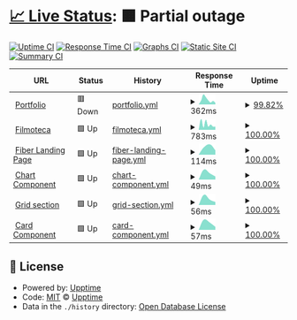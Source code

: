 # [📈 Live Status](https://upptime.github.io/upptime): <!--live status--> **🟧 Partial outage**

[![Uptime CI](https://github.com/danielcgilibert/upptime/workflows/Uptime%20CI/badge.svg)](https://github.com/danielcgilibert/upptime/actions?query=workflow%3A%22Uptime+CI%22)
[![Response Time CI](https://github.com/danielcgilibert/upptime/workflows/Response%20Time%20CI/badge.svg)](https://github.com/danielcgilibert/upptime/actions?query=workflow%3A%22Response+Time+CI%22)
[![Graphs CI](https://github.com/danielcgilibert/upptime/workflows/Graphs%20CI/badge.svg)](https://github.com/danielcgilibert/upptime/actions?query=workflow%3A%22Graphs+CI%22)
[![Static Site CI](https://github.com/danielcgilibert/upptime/workflows/Static%20Site%20CI/badge.svg)](https://github.com/danielcgilibert/upptime/actions?query=workflow%3A%22Static+Site+CI%22)
[![Summary CI](https://github.com/danielcgilibert/upptime/workflows/Summary%20CI/badge.svg)](https://github.com/danielcgilibert/upptime/actions?query=workflow%3A%22Summary+CI%22)

<!--start: status pages-->
<!-- This summary is generated by Upptime (https://github.com/upptime/upptime) -->
<!-- Do not edit this manually, your changes will be overwritten -->
<!-- prettier-ignore -->
| URL | Status | History | Response Time | Uptime |
| --- | ------ | ------- | ------------- | ------ |
| <img alt="" src="https://icons.duckduckgo.com/ip3/www.danielcgdas.dev.ico" height="13"> [Portfolio](https://www.danielcgdas.dev) | 🟥 Down | [portfolio.yml](https://github.com/danielcgilibert/upptime/commits/HEAD/history/portfolio.yml) | <details><summary><img alt="Response time graph" src="./graphs/portfolio/response-time-week.png" height="20"> 362ms</summary><br><a href="https://status.danielcg.dev/history/portfolio"><img alt="Response time 362" src="https://img.shields.io/endpoint?url=https%3A%2F%2Fraw.githubusercontent.com%2Fdanielcgilibert%2Fupptime%2FHEAD%2Fapi%2Fportfolio%2Fresponse-time.json"></a><br><a href="https://status.danielcg.dev/history/portfolio"><img alt="24-hour response time 362" src="https://img.shields.io/endpoint?url=https%3A%2F%2Fraw.githubusercontent.com%2Fdanielcgilibert%2Fupptime%2FHEAD%2Fapi%2Fportfolio%2Fresponse-time-day.json"></a><br><a href="https://status.danielcg.dev/history/portfolio"><img alt="7-day response time 362" src="https://img.shields.io/endpoint?url=https%3A%2F%2Fraw.githubusercontent.com%2Fdanielcgilibert%2Fupptime%2FHEAD%2Fapi%2Fportfolio%2Fresponse-time-week.json"></a><br><a href="https://status.danielcg.dev/history/portfolio"><img alt="30-day response time 362" src="https://img.shields.io/endpoint?url=https%3A%2F%2Fraw.githubusercontent.com%2Fdanielcgilibert%2Fupptime%2FHEAD%2Fapi%2Fportfolio%2Fresponse-time-month.json"></a><br><a href="https://status.danielcg.dev/history/portfolio"><img alt="1-year response time 362" src="https://img.shields.io/endpoint?url=https%3A%2F%2Fraw.githubusercontent.com%2Fdanielcgilibert%2Fupptime%2FHEAD%2Fapi%2Fportfolio%2Fresponse-time-year.json"></a></details> | <details><summary><a href="https://status.danielcg.dev/history/portfolio">99.82%</a></summary><a href="https://status.danielcg.dev/history/portfolio"><img alt="All-time uptime 99.82%" src="https://img.shields.io/endpoint?url=https%3A%2F%2Fraw.githubusercontent.com%2Fdanielcgilibert%2Fupptime%2FHEAD%2Fapi%2Fportfolio%2Fuptime.json"></a><br><a href="https://status.danielcg.dev/history/portfolio"><img alt="24-hour uptime 99.82%" src="https://img.shields.io/endpoint?url=https%3A%2F%2Fraw.githubusercontent.com%2Fdanielcgilibert%2Fupptime%2FHEAD%2Fapi%2Fportfolio%2Fuptime-day.json"></a><br><a href="https://status.danielcg.dev/history/portfolio"><img alt="7-day uptime 99.82%" src="https://img.shields.io/endpoint?url=https%3A%2F%2Fraw.githubusercontent.com%2Fdanielcgilibert%2Fupptime%2FHEAD%2Fapi%2Fportfolio%2Fuptime-week.json"></a><br><a href="https://status.danielcg.dev/history/portfolio"><img alt="30-day uptime 99.82%" src="https://img.shields.io/endpoint?url=https%3A%2F%2Fraw.githubusercontent.com%2Fdanielcgilibert%2Fupptime%2FHEAD%2Fapi%2Fportfolio%2Fuptime-month.json"></a><br><a href="https://status.danielcg.dev/history/portfolio"><img alt="1-year uptime 99.82%" src="https://img.shields.io/endpoint?url=https%3A%2F%2Fraw.githubusercontent.com%2Fdanielcgilibert%2Fupptime%2FHEAD%2Fapi%2Fportfolio%2Fuptime-year.json"></a></details>
| <img alt="" src="https://icons.duckduckgo.com/ip3/filmoteca-994ba.web.app.ico" height="13"> [Filmoteca](https://filmoteca-994ba.web.app) | 🟩 Up | [filmoteca.yml](https://github.com/danielcgilibert/upptime/commits/HEAD/history/filmoteca.yml) | <details><summary><img alt="Response time graph" src="./graphs/filmoteca/response-time-week.png" height="20"> 783ms</summary><br><a href="https://status.danielcg.dev/history/filmoteca"><img alt="Response time 783" src="https://img.shields.io/endpoint?url=https%3A%2F%2Fraw.githubusercontent.com%2Fdanielcgilibert%2Fupptime%2FHEAD%2Fapi%2Ffilmoteca%2Fresponse-time.json"></a><br><a href="https://status.danielcg.dev/history/filmoteca"><img alt="24-hour response time 783" src="https://img.shields.io/endpoint?url=https%3A%2F%2Fraw.githubusercontent.com%2Fdanielcgilibert%2Fupptime%2FHEAD%2Fapi%2Ffilmoteca%2Fresponse-time-day.json"></a><br><a href="https://status.danielcg.dev/history/filmoteca"><img alt="7-day response time 783" src="https://img.shields.io/endpoint?url=https%3A%2F%2Fraw.githubusercontent.com%2Fdanielcgilibert%2Fupptime%2FHEAD%2Fapi%2Ffilmoteca%2Fresponse-time-week.json"></a><br><a href="https://status.danielcg.dev/history/filmoteca"><img alt="30-day response time 783" src="https://img.shields.io/endpoint?url=https%3A%2F%2Fraw.githubusercontent.com%2Fdanielcgilibert%2Fupptime%2FHEAD%2Fapi%2Ffilmoteca%2Fresponse-time-month.json"></a><br><a href="https://status.danielcg.dev/history/filmoteca"><img alt="1-year response time 783" src="https://img.shields.io/endpoint?url=https%3A%2F%2Fraw.githubusercontent.com%2Fdanielcgilibert%2Fupptime%2FHEAD%2Fapi%2Ffilmoteca%2Fresponse-time-year.json"></a></details> | <details><summary><a href="https://status.danielcg.dev/history/filmoteca">100.00%</a></summary><a href="https://status.danielcg.dev/history/filmoteca"><img alt="All-time uptime 100.00%" src="https://img.shields.io/endpoint?url=https%3A%2F%2Fraw.githubusercontent.com%2Fdanielcgilibert%2Fupptime%2FHEAD%2Fapi%2Ffilmoteca%2Fuptime.json"></a><br><a href="https://status.danielcg.dev/history/filmoteca"><img alt="24-hour uptime 100.00%" src="https://img.shields.io/endpoint?url=https%3A%2F%2Fraw.githubusercontent.com%2Fdanielcgilibert%2Fupptime%2FHEAD%2Fapi%2Ffilmoteca%2Fuptime-day.json"></a><br><a href="https://status.danielcg.dev/history/filmoteca"><img alt="7-day uptime 100.00%" src="https://img.shields.io/endpoint?url=https%3A%2F%2Fraw.githubusercontent.com%2Fdanielcgilibert%2Fupptime%2FHEAD%2Fapi%2Ffilmoteca%2Fuptime-week.json"></a><br><a href="https://status.danielcg.dev/history/filmoteca"><img alt="30-day uptime 100.00%" src="https://img.shields.io/endpoint?url=https%3A%2F%2Fraw.githubusercontent.com%2Fdanielcgilibert%2Fupptime%2FHEAD%2Fapi%2Ffilmoteca%2Fuptime-month.json"></a><br><a href="https://status.danielcg.dev/history/filmoteca"><img alt="1-year uptime 100.00%" src="https://img.shields.io/endpoint?url=https%3A%2F%2Fraw.githubusercontent.com%2Fdanielcgilibert%2Fupptime%2FHEAD%2Fapi%2Ffilmoteca%2Fuptime-year.json"></a></details>
| <img alt="" src="https://icons.duckduckgo.com/ip3/danielcgilibert.github.io.ico" height="13"> [Fiber Landing Page](https://danielcgilibert.github.io/Fiber-Landing-Page) | 🟩 Up | [fiber-landing-page.yml](https://github.com/danielcgilibert/upptime/commits/HEAD/history/fiber-landing-page.yml) | <details><summary><img alt="Response time graph" src="./graphs/fiber-landing-page/response-time-week.png" height="20"> 114ms</summary><br><a href="https://status.danielcg.dev/history/fiber-landing-page"><img alt="Response time 114" src="https://img.shields.io/endpoint?url=https%3A%2F%2Fraw.githubusercontent.com%2Fdanielcgilibert%2Fupptime%2FHEAD%2Fapi%2Ffiber-landing-page%2Fresponse-time.json"></a><br><a href="https://status.danielcg.dev/history/fiber-landing-page"><img alt="24-hour response time 114" src="https://img.shields.io/endpoint?url=https%3A%2F%2Fraw.githubusercontent.com%2Fdanielcgilibert%2Fupptime%2FHEAD%2Fapi%2Ffiber-landing-page%2Fresponse-time-day.json"></a><br><a href="https://status.danielcg.dev/history/fiber-landing-page"><img alt="7-day response time 114" src="https://img.shields.io/endpoint?url=https%3A%2F%2Fraw.githubusercontent.com%2Fdanielcgilibert%2Fupptime%2FHEAD%2Fapi%2Ffiber-landing-page%2Fresponse-time-week.json"></a><br><a href="https://status.danielcg.dev/history/fiber-landing-page"><img alt="30-day response time 114" src="https://img.shields.io/endpoint?url=https%3A%2F%2Fraw.githubusercontent.com%2Fdanielcgilibert%2Fupptime%2FHEAD%2Fapi%2Ffiber-landing-page%2Fresponse-time-month.json"></a><br><a href="https://status.danielcg.dev/history/fiber-landing-page"><img alt="1-year response time 114" src="https://img.shields.io/endpoint?url=https%3A%2F%2Fraw.githubusercontent.com%2Fdanielcgilibert%2Fupptime%2FHEAD%2Fapi%2Ffiber-landing-page%2Fresponse-time-year.json"></a></details> | <details><summary><a href="https://status.danielcg.dev/history/fiber-landing-page">100.00%</a></summary><a href="https://status.danielcg.dev/history/fiber-landing-page"><img alt="All-time uptime 100.00%" src="https://img.shields.io/endpoint?url=https%3A%2F%2Fraw.githubusercontent.com%2Fdanielcgilibert%2Fupptime%2FHEAD%2Fapi%2Ffiber-landing-page%2Fuptime.json"></a><br><a href="https://status.danielcg.dev/history/fiber-landing-page"><img alt="24-hour uptime 100.00%" src="https://img.shields.io/endpoint?url=https%3A%2F%2Fraw.githubusercontent.com%2Fdanielcgilibert%2Fupptime%2FHEAD%2Fapi%2Ffiber-landing-page%2Fuptime-day.json"></a><br><a href="https://status.danielcg.dev/history/fiber-landing-page"><img alt="7-day uptime 100.00%" src="https://img.shields.io/endpoint?url=https%3A%2F%2Fraw.githubusercontent.com%2Fdanielcgilibert%2Fupptime%2FHEAD%2Fapi%2Ffiber-landing-page%2Fuptime-week.json"></a><br><a href="https://status.danielcg.dev/history/fiber-landing-page"><img alt="30-day uptime 100.00%" src="https://img.shields.io/endpoint?url=https%3A%2F%2Fraw.githubusercontent.com%2Fdanielcgilibert%2Fupptime%2FHEAD%2Fapi%2Ffiber-landing-page%2Fuptime-month.json"></a><br><a href="https://status.danielcg.dev/history/fiber-landing-page"><img alt="1-year uptime 100.00%" src="https://img.shields.io/endpoint?url=https%3A%2F%2Fraw.githubusercontent.com%2Fdanielcgilibert%2Fupptime%2FHEAD%2Fapi%2Ffiber-landing-page%2Fuptime-year.json"></a></details>
| <img alt="" src="https://icons.duckduckgo.com/ip3/danielcgilibert.github.io.ico" height="13"> [Chart Component](https://danielcgilibert.github.io/Frontend-Mentor---Expenses-chart-component) | 🟩 Up | [chart-component.yml](https://github.com/danielcgilibert/upptime/commits/HEAD/history/chart-component.yml) | <details><summary><img alt="Response time graph" src="./graphs/chart-component/response-time-week.png" height="20"> 49ms</summary><br><a href="https://status.danielcg.dev/history/chart-component"><img alt="Response time 49" src="https://img.shields.io/endpoint?url=https%3A%2F%2Fraw.githubusercontent.com%2Fdanielcgilibert%2Fupptime%2FHEAD%2Fapi%2Fchart-component%2Fresponse-time.json"></a><br><a href="https://status.danielcg.dev/history/chart-component"><img alt="24-hour response time 49" src="https://img.shields.io/endpoint?url=https%3A%2F%2Fraw.githubusercontent.com%2Fdanielcgilibert%2Fupptime%2FHEAD%2Fapi%2Fchart-component%2Fresponse-time-day.json"></a><br><a href="https://status.danielcg.dev/history/chart-component"><img alt="7-day response time 49" src="https://img.shields.io/endpoint?url=https%3A%2F%2Fraw.githubusercontent.com%2Fdanielcgilibert%2Fupptime%2FHEAD%2Fapi%2Fchart-component%2Fresponse-time-week.json"></a><br><a href="https://status.danielcg.dev/history/chart-component"><img alt="30-day response time 49" src="https://img.shields.io/endpoint?url=https%3A%2F%2Fraw.githubusercontent.com%2Fdanielcgilibert%2Fupptime%2FHEAD%2Fapi%2Fchart-component%2Fresponse-time-month.json"></a><br><a href="https://status.danielcg.dev/history/chart-component"><img alt="1-year response time 49" src="https://img.shields.io/endpoint?url=https%3A%2F%2Fraw.githubusercontent.com%2Fdanielcgilibert%2Fupptime%2FHEAD%2Fapi%2Fchart-component%2Fresponse-time-year.json"></a></details> | <details><summary><a href="https://status.danielcg.dev/history/chart-component">100.00%</a></summary><a href="https://status.danielcg.dev/history/chart-component"><img alt="All-time uptime 100.00%" src="https://img.shields.io/endpoint?url=https%3A%2F%2Fraw.githubusercontent.com%2Fdanielcgilibert%2Fupptime%2FHEAD%2Fapi%2Fchart-component%2Fuptime.json"></a><br><a href="https://status.danielcg.dev/history/chart-component"><img alt="24-hour uptime 100.00%" src="https://img.shields.io/endpoint?url=https%3A%2F%2Fraw.githubusercontent.com%2Fdanielcgilibert%2Fupptime%2FHEAD%2Fapi%2Fchart-component%2Fuptime-day.json"></a><br><a href="https://status.danielcg.dev/history/chart-component"><img alt="7-day uptime 100.00%" src="https://img.shields.io/endpoint?url=https%3A%2F%2Fraw.githubusercontent.com%2Fdanielcgilibert%2Fupptime%2FHEAD%2Fapi%2Fchart-component%2Fuptime-week.json"></a><br><a href="https://status.danielcg.dev/history/chart-component"><img alt="30-day uptime 100.00%" src="https://img.shields.io/endpoint?url=https%3A%2F%2Fraw.githubusercontent.com%2Fdanielcgilibert%2Fupptime%2FHEAD%2Fapi%2Fchart-component%2Fuptime-month.json"></a><br><a href="https://status.danielcg.dev/history/chart-component"><img alt="1-year uptime 100.00%" src="https://img.shields.io/endpoint?url=https%3A%2F%2Fraw.githubusercontent.com%2Fdanielcgilibert%2Fupptime%2FHEAD%2Fapi%2Fchart-component%2Fuptime-year.json"></a></details>
| <img alt="" src="https://icons.duckduckgo.com/ip3/danielcgilibert.github.io.ico" height="13"> [Grid section](https://danielcgilibert.github.io/Frontend-Mentor---Testimonials-grid-section) | 🟩 Up | [grid-section.yml](https://github.com/danielcgilibert/upptime/commits/HEAD/history/grid-section.yml) | <details><summary><img alt="Response time graph" src="./graphs/grid-section/response-time-week.png" height="20"> 56ms</summary><br><a href="https://status.danielcg.dev/history/grid-section"><img alt="Response time 56" src="https://img.shields.io/endpoint?url=https%3A%2F%2Fraw.githubusercontent.com%2Fdanielcgilibert%2Fupptime%2FHEAD%2Fapi%2Fgrid-section%2Fresponse-time.json"></a><br><a href="https://status.danielcg.dev/history/grid-section"><img alt="24-hour response time 56" src="https://img.shields.io/endpoint?url=https%3A%2F%2Fraw.githubusercontent.com%2Fdanielcgilibert%2Fupptime%2FHEAD%2Fapi%2Fgrid-section%2Fresponse-time-day.json"></a><br><a href="https://status.danielcg.dev/history/grid-section"><img alt="7-day response time 56" src="https://img.shields.io/endpoint?url=https%3A%2F%2Fraw.githubusercontent.com%2Fdanielcgilibert%2Fupptime%2FHEAD%2Fapi%2Fgrid-section%2Fresponse-time-week.json"></a><br><a href="https://status.danielcg.dev/history/grid-section"><img alt="30-day response time 56" src="https://img.shields.io/endpoint?url=https%3A%2F%2Fraw.githubusercontent.com%2Fdanielcgilibert%2Fupptime%2FHEAD%2Fapi%2Fgrid-section%2Fresponse-time-month.json"></a><br><a href="https://status.danielcg.dev/history/grid-section"><img alt="1-year response time 56" src="https://img.shields.io/endpoint?url=https%3A%2F%2Fraw.githubusercontent.com%2Fdanielcgilibert%2Fupptime%2FHEAD%2Fapi%2Fgrid-section%2Fresponse-time-year.json"></a></details> | <details><summary><a href="https://status.danielcg.dev/history/grid-section">100.00%</a></summary><a href="https://status.danielcg.dev/history/grid-section"><img alt="All-time uptime 100.00%" src="https://img.shields.io/endpoint?url=https%3A%2F%2Fraw.githubusercontent.com%2Fdanielcgilibert%2Fupptime%2FHEAD%2Fapi%2Fgrid-section%2Fuptime.json"></a><br><a href="https://status.danielcg.dev/history/grid-section"><img alt="24-hour uptime 100.00%" src="https://img.shields.io/endpoint?url=https%3A%2F%2Fraw.githubusercontent.com%2Fdanielcgilibert%2Fupptime%2FHEAD%2Fapi%2Fgrid-section%2Fuptime-day.json"></a><br><a href="https://status.danielcg.dev/history/grid-section"><img alt="7-day uptime 100.00%" src="https://img.shields.io/endpoint?url=https%3A%2F%2Fraw.githubusercontent.com%2Fdanielcgilibert%2Fupptime%2FHEAD%2Fapi%2Fgrid-section%2Fuptime-week.json"></a><br><a href="https://status.danielcg.dev/history/grid-section"><img alt="30-day uptime 100.00%" src="https://img.shields.io/endpoint?url=https%3A%2F%2Fraw.githubusercontent.com%2Fdanielcgilibert%2Fupptime%2FHEAD%2Fapi%2Fgrid-section%2Fuptime-month.json"></a><br><a href="https://status.danielcg.dev/history/grid-section"><img alt="1-year uptime 100.00%" src="https://img.shields.io/endpoint?url=https%3A%2F%2Fraw.githubusercontent.com%2Fdanielcgilibert%2Fupptime%2FHEAD%2Fapi%2Fgrid-section%2Fuptime-year.json"></a></details>
| <img alt="" src="https://icons.duckduckgo.com/ip3/danielcgilibert.github.io.ico" height="13"> [Card Component](https://danielcgilibert.github.io/Frontend-Mentor--Product-preview-card-component) | 🟩 Up | [card-component.yml](https://github.com/danielcgilibert/upptime/commits/HEAD/history/card-component.yml) | <details><summary><img alt="Response time graph" src="./graphs/card-component/response-time-week.png" height="20"> 57ms</summary><br><a href="https://status.danielcg.dev/history/card-component"><img alt="Response time 57" src="https://img.shields.io/endpoint?url=https%3A%2F%2Fraw.githubusercontent.com%2Fdanielcgilibert%2Fupptime%2FHEAD%2Fapi%2Fcard-component%2Fresponse-time.json"></a><br><a href="https://status.danielcg.dev/history/card-component"><img alt="24-hour response time 57" src="https://img.shields.io/endpoint?url=https%3A%2F%2Fraw.githubusercontent.com%2Fdanielcgilibert%2Fupptime%2FHEAD%2Fapi%2Fcard-component%2Fresponse-time-day.json"></a><br><a href="https://status.danielcg.dev/history/card-component"><img alt="7-day response time 57" src="https://img.shields.io/endpoint?url=https%3A%2F%2Fraw.githubusercontent.com%2Fdanielcgilibert%2Fupptime%2FHEAD%2Fapi%2Fcard-component%2Fresponse-time-week.json"></a><br><a href="https://status.danielcg.dev/history/card-component"><img alt="30-day response time 57" src="https://img.shields.io/endpoint?url=https%3A%2F%2Fraw.githubusercontent.com%2Fdanielcgilibert%2Fupptime%2FHEAD%2Fapi%2Fcard-component%2Fresponse-time-month.json"></a><br><a href="https://status.danielcg.dev/history/card-component"><img alt="1-year response time 57" src="https://img.shields.io/endpoint?url=https%3A%2F%2Fraw.githubusercontent.com%2Fdanielcgilibert%2Fupptime%2FHEAD%2Fapi%2Fcard-component%2Fresponse-time-year.json"></a></details> | <details><summary><a href="https://status.danielcg.dev/history/card-component">100.00%</a></summary><a href="https://status.danielcg.dev/history/card-component"><img alt="All-time uptime 100.00%" src="https://img.shields.io/endpoint?url=https%3A%2F%2Fraw.githubusercontent.com%2Fdanielcgilibert%2Fupptime%2FHEAD%2Fapi%2Fcard-component%2Fuptime.json"></a><br><a href="https://status.danielcg.dev/history/card-component"><img alt="24-hour uptime 100.00%" src="https://img.shields.io/endpoint?url=https%3A%2F%2Fraw.githubusercontent.com%2Fdanielcgilibert%2Fupptime%2FHEAD%2Fapi%2Fcard-component%2Fuptime-day.json"></a><br><a href="https://status.danielcg.dev/history/card-component"><img alt="7-day uptime 100.00%" src="https://img.shields.io/endpoint?url=https%3A%2F%2Fraw.githubusercontent.com%2Fdanielcgilibert%2Fupptime%2FHEAD%2Fapi%2Fcard-component%2Fuptime-week.json"></a><br><a href="https://status.danielcg.dev/history/card-component"><img alt="30-day uptime 100.00%" src="https://img.shields.io/endpoint?url=https%3A%2F%2Fraw.githubusercontent.com%2Fdanielcgilibert%2Fupptime%2FHEAD%2Fapi%2Fcard-component%2Fuptime-month.json"></a><br><a href="https://status.danielcg.dev/history/card-component"><img alt="1-year uptime 100.00%" src="https://img.shields.io/endpoint?url=https%3A%2F%2Fraw.githubusercontent.com%2Fdanielcgilibert%2Fupptime%2FHEAD%2Fapi%2Fcard-component%2Fuptime-year.json"></a></details>

<!--end: status pages-->

## 📄 License

- Powered by: [Upptime](https://github.com/upptime/upptime)
- Code: [MIT](./LICENSE) © [Upptime](https://upptime.js.org)
- Data in the `./history` directory: [Open Database License](https://opendatacommons.org/licenses/odbl/1-0/)
